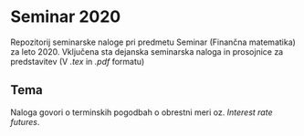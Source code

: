 # Seminar 2020

Repozitorij seminarske naloge pri predmetu Seminar (Finančna matematika) za leto 2020.
Vključena sta dejanska seminarska naloga in prosojnice za predstavitev (V *.tex* in 
*.pdf* formatu)

## Tema

Naloga govori o terminskih pogodbah o obrestni meri oz. *Interest rate futures*.